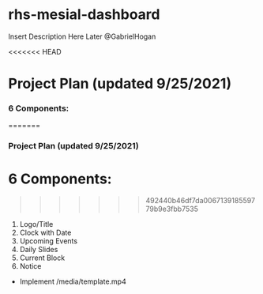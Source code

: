 # rhs-mesial-dashboard
Insert Description Here Later @GabrielHogan

<<<<<<< HEAD
# Project Plan (updated 9/25/2021)

### 6 Components:
=======
### Project Plan (updated 9/25/2021)

# 6 Components:
>>>>>>> 492440b46df7da006713918559779b9e3fbb7535
1. Logo/Title
2. Clock with Date
3. Upcoming Events
4. Daily Slides
5. Current Block
6. Notice

- Implement /media/template.mp4
